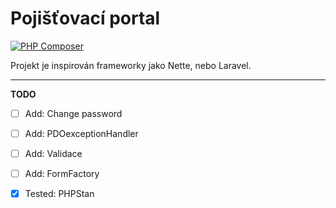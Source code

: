 # Pojišťovací portal

[![PHP Composer](https://github.com/ONyklicek/Pojistovaci-portal/actions/workflows/php.yml/badge.svg)](https://github.com/ONyklicek/Pojistovaci-portal/actions/workflows/php.yml)

Projekt je inspirován frameworky jako Nette, nebo Laravel. 


---
**TODO**
- [ ] Add: Change password
- [ ] Add: PDOexceptionHandler
- [ ] Add: Validace
- [ ] Add: FormFactory
- [x] Tested: PHPStan

